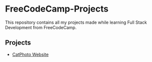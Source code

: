 # FreeCodeCamp-Projects

This repository contains all my projects made while learning Full Stack Development from FreeCodeCamp.

## Projects

- [CatPhoto Website](catphotowebsite/)
